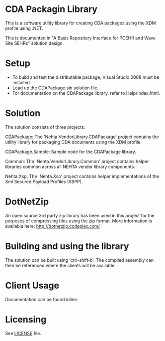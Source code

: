 # CDA Packagin Library

This is a software utility library for creating CDA packages using the XDM profile
using .NET.

This is documented in "A Basis Repository Interface for PCEHR and Wave Site SEHRs" 
solution design.


Setup
=====

- To build and test the distributable package, Visual Studio 2008 must be installed.
- Load up the CDAPackage.sln solution file.
- For documentation on the CDAPackage library, refer to Help/Index.html.



Solution
========

The solution consists of three projects:

CDAPackage: The 'Nehta.VendorLibrary.CDAPackage' project contains the utility library for
packaging CDA documents using the XDM profile.

CDAPackage.Sample: Sample code for the CDAPackage library.

Common: The 'Nehta.VendorLibrary.Common' project contains helper libraries common across
all NEHTA vendor library components.

Nehta.Xsp: The 'Nehta.Xsp' project contains helper implementations of the Xml Secured Payload Profiles (XSPP).


DotNetZip
=========

An open source 3rd party zip library has been used in this project for the purposes of 
compressing files using the zip format. More information is available here:
	http://dotnetzip.codeplex.com/


Building and using the library
==============================

The solution can be built using 'ctrl-shift-b'. The compiled assembly can then be referenced
where the clients will be available.


Client Usage
============

Documentation can be found inline.

  
Licensing
=========
See [LICENSE](LICENSE.txt) file.
